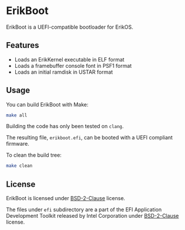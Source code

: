 # ErikBoot

ErikBoot is a UEFI-compatible bootloader for ErikOS.

## Features

* Loads an ErikKernel executable in ELF format
* Loads a framebuffer console font in PSF1 format
* Loads an initial ramdisk in USTAR format

## Usage

You can build ErikBoot with Make: 

```bash
make all
```

Building the code has only been tested on `clang`. 

The resulting file, `erikboot.efi`, can be booted with a UEFI compliant firmware.

To clean the build tree: 

```bash
make clean
```

## License

ErikBoot is licensed under [BSD-2-Clause](COPYING) license.

The files under `efi` subdirectory are a part of the EFI Application Development Toolkit released by Intel Corporation under [BSD-2-Clause](efi/COPYING) license.
